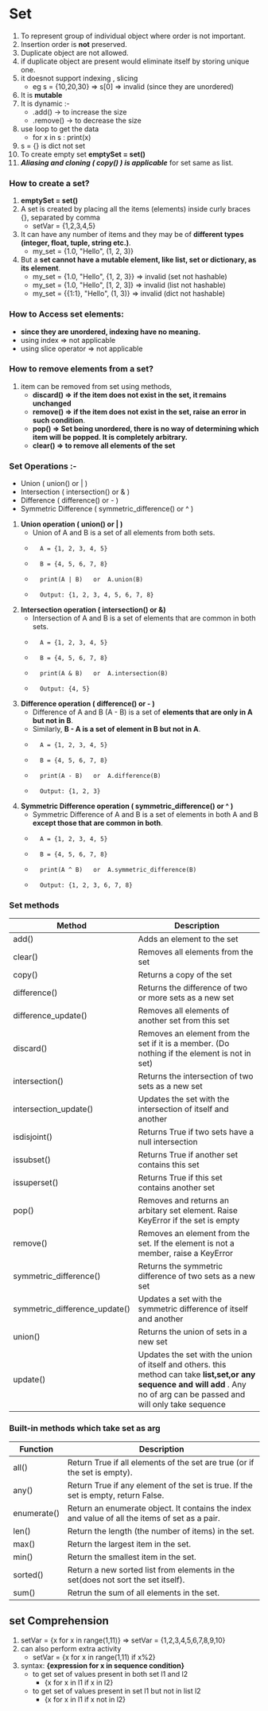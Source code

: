 # Set

1. To represent group of individual object where order is not important.
2. Insertion order is **not** preserved.
3. Duplicate object are not allowed.
4. if duplicate object are present would eliminate itself by storing unique one.
5. it doesnot support indexing , slicing
    - eg s = {10,20,30}   => s[0]   => invalid (since they are unordered)
6. It is **mutable** 
7. It is dynamic :-
    - .add() -> to increase the size
    - .remove() -> to decrease the size 
8. use loop to get the data 
    - for x in s : print(x)
9. s = {} is dict not set
10. To create empty set 
    **emptySet = set()**    
11. ***Aliasing and cloning ( copy() ) is applicable*** for set same as list.

### How to create a set?
1. **emptySet = set()**  
2. A set is created by placing all the items (elements) inside curly braces {}, separated by comma
    - setVar = {1,2,3,4,5}
3. It can have any number of items and they may be of **different types (integer, float, tuple, string etc.)**. 
    - my_set = {1.0, "Hello", (1, 2, 3)}
4. But a **set cannot have a mutable element, like list, set or dictionary, as its element**.
    - my_set = {1.0, "Hello", {1, 2, 3}}  => invalid  (set not hashable)
    - my_set = {1.0, "Hello", [1, 2, 3]}  => invalid  (list not hashable) 
    - my_set = {{1:1}, "Hello", (1, 3)}   => invalid  (dict not hashable)

### How to Access set elements:
- **since they are unordered, indexing have no meaning.**
- using index => not applicable
- using slice operator => not applicable                                                                                                  


### How to remove elements from a set?
1.  item can be removed from set using methods, 
    - **discard() => if the item does not exist in the set, it remains unchanged**
    - **remove() => if the item does not exist in the set, raise an error in such condition**. 
    - **pop() => Set being unordered, there is no way of determining which item will be popped. It is completely arbitrary.**
    - **clear() => to remove all elements of the set**

### Set Operations :-
- Union ( union() or | )
- Intersection ( intersection() or & )
- Difference ( difference() or - )
- Symmetric Difference ( symmetric_difference() or ^ )

1. **Union operation ( union() or | )**
    - Union of A and B is a set of all elements from both sets.
    -       A = {1, 2, 3, 4, 5}
    -       B = {4, 5, 6, 7, 8}
    -       print(A | B)   or  A.union(B)
    -       Output: {1, 2, 3, 4, 5, 6, 7, 8}
2. **Intersection operation ( intersection() or &)**
    - Intersection of A and B is a set of elements that are common in both sets.
    -       A = {1, 2, 3, 4, 5}
    -       B = {4, 5, 6, 7, 8}
    -       print(A & B)   or  A.intersection(B)
    -       Output: {4, 5}     
3. **Difference operation ( difference() or - )**  
    - Difference of A and B (A - B) is a set of **elements that are only in A but not in B**. 
    - Similarly, **B - A is a set of element in B but not in A**.
    -       A = {1, 2, 3, 4, 5}
    -       B = {4, 5, 6, 7, 8}
    -       print(A - B)   or  A.difference(B)
    -       Output: {1, 2, 3} 
4. **Symmetric Difference operation ( symmetric_difference() or ^ )**
    - Symmetric Difference of A and B is a set of elements in both A and B **except those that are common in both**.
    -       A = {1, 2, 3, 4, 5}
    -       B = {4, 5, 6, 7, 8}
    -       print(A ^ B)   or  A.symmetric_difference(B)
    -       Output: {1, 2, 3, 6, 7, 8}

### Set methods

| **Method** | 	**Description** |                                                                            
| ---------- | ---------------- |                                                                                                         
| add() | 	Adds an element to the set | 
| clear() | 	Removes all elements from the set | 
| copy() | 	Returns a copy of the set | 
| difference() | 	Returns the difference of two or more sets as a new set | 
| difference_update() | 	Removes all elements of another set from this set | 
| discard() | 	Removes an element from the set if it is a member. (Do nothing if the element is not in set) | 
| intersection() | 	Returns the intersection of two sets as a new set | 
| intersection_update() | 	Updates the set with the intersection of itself and another | 
| isdisjoint() | 	Returns True if two sets have a null intersection | 
| issubset() | 	Returns True if another set contains this set | 
| issuperset() | 	Returns True if this set contains another set | 
| pop() | 	Removes and returns an arbitary set element. Raise KeyError if the set is empty | 
| remove() | 	Removes an element from the set. If the element is not a member, raise a KeyError | 
| symmetric_difference() | 	Returns the symmetric difference of two sets as a new set | 
| symmetric_difference_update() | 	Updates a set with the symmetric difference of itself and another | 
| union() | 	Returns the union of sets in a new set | 
| update() | 	Updates the set with the union of itself and others. this method can take **list,set,or any sequence and will add** . Any no of arg can be passed and will only take sequence |   


### Built-in methods which take set as arg

| **Function** |	**Description** |                                                                
| ------------ | ------------------ |                                                                               
| all() |  	Return True if all elements of the set are true (or if the set is empty). |  
| any() |  	Return True if any element of the set is true. If the set is empty, return False. |  
| enumerate() |  	Return an enumerate object. It contains the index and value of all the items of set as a pair. |  
| len() |  	Return the length (the number of items) in the set. |  
| max() |  	Return the largest item in the set. |  
| min() |  	Return the smallest item in the set. |  
| sorted() |  	Return a new sorted list from elements in the set(does not sort the set itself). |  
| sum() |  	Retrun the sum of all elements in the set. |  


## set Comprehension 
1. setVar = {x for x in range(1,11)}   => setVar = {1,2,3,4,5,6,7,8,9,10}
2. can also perform extra activity
    - setVar = {x for x in range(1,11) if x%2}             
3. syntax: **{expression for x in sequence condition}**
    - to get set of values present in both set l1 and l2
        - {x for x in l1 if x in l2}
    - to get set of values present in set l1 but not in list l2
        - {x for x in l1 if x not in l2}
